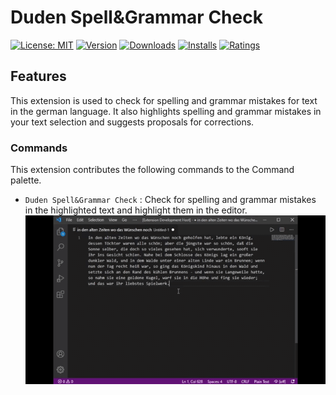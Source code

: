 # Duden Spell&Grammar Check

[![License: MIT](https://img.shields.io/badge/License-MIT-brightgreen.svg)](https://opensource.org/licenses/MIT) [![Version](https://vsmarketplacebadge.apphb.com/version-short/Captain-Arni.duden-spell-grammar-check.svg)](https://travis-ci.org/wayou/vscode-todo-highlight) [![Downloads](https://vsmarketplacebadge.apphb.com/downloads/Captain-Arni.duden-spell-grammar-check.svg)](https://marketplace.visualstudio.com/items?itemName=wayou.vscode-todo-highlight) [![Installs](https://vsmarketplacebadge.apphb.com/installs/Captain-Arni.duden-spell-grammar-check.svg)](https://marketplace.visualstudio.com/items?itemName=wayou.vscode-todo-highlight) [![Ratings](https://vsmarketplacebadge.apphb.com/rating-short/Captain-Arni.duden-spell-grammar-check.svg)](https://marketplace.visualstudio.com/items?itemName=wayou.vscode-todo-highlight)

## Features

This extension is used to check for spelling and grammar mistakes for text in the german language. It also highlights spelling and grammar mistakes in your text selection and suggests proposals for corrections.

### Commands

This extension contributes the following commands to the Command palette.

- `Duden Spell&Grammar Check` : Check for spelling and grammar mistakes in the highlighted text and highlight them in the editor.
![Preview](./assets/duden.gif)
